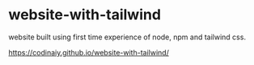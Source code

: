 # website-with-tailwind

website built using first time experience of node, npm and tailwind css.

https://codinaiy.github.io/website-with-tailwind/